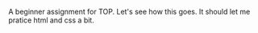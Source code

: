 A beginner assignment for TOP. Let's see how this goes. It should let me pratice html and css a bit.
